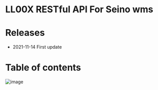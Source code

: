 # LL00X RESTful API For Seino wms
# Releases
* 2021-11-14 First update
# Table of contents

![image](https://user-images.githubusercontent.com/41188202/141670800-4878b0e4-8a8a-4a9d-b4ca-faa3525db359.png)

